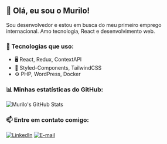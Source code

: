 ## 👋 Olá, eu sou o Murilo!
Sou desenvolvedor e estou em busca do meu primeiro emprego internacional. Amo tecnologia, React e desenvolvimento web.

### 🚀 Tecnologias que uso:
- 🖥️ React, Redux, ContextAPI
- 🎨 Styled-Components, TailwindCSS
- ⚙️ PHP, WordPress, Docker

### 📊 Minhas estatísticas do GitHub:
![Murilo's GitHub Stats](https://github-readme-stats.vercel.app/api?username=SEU_USUARIO&show_icons=true&theme=dracula)

### 📫 Entre em contato comigo:
[![LinkedIn](https://img.shields.io/badge/LinkedIn-000?style=for-the-badge&logo=linkedin&logoColor=blue)](https://linkedin.com/in/SEU_PERFIL)
[![E-mail](https://img.shields.io/badge/Email-000?style=for-the-badge&logo=gmail&logoColor=red)](mailto:SEU_EMAIL)
